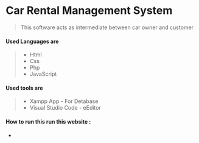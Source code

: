 # Car Rental Management System

> This  software acts as intermediate between car owner and customer


#### Used Languages are 
> * Html 
> * Css
> * Php
> * JavaScript

#### Used tools are 
> * Xampp App          - For Detabase
> * Visual Studio Code  - eEditor

#### How to run this run this website :

*

